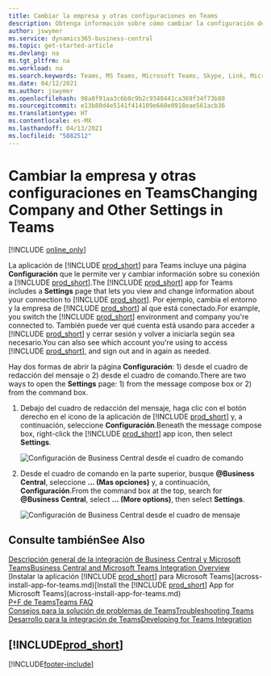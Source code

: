 ```yaml
---
title: Cambiar la empresa y otras configuraciones en Teams
description: Obtenga información sobre cómo cambiar la configuración de conexión de Business Central en Microsoft Teams.
author: jswymer
ms.service: dynamics365-business-central
ms.topic: get-started-article
ms.devlang: na
ms.tgt_pltfrm: na
ms.workload: na
ms.search.keywords: Teams, MS Teams, Microsoft Teams, Skype, Link, Microsoft 365, settings, search
ms.date: 04/12/2021
ms.author: jswymer
ms.openlocfilehash: 98a8f91aa3c6b8c9b2c9348441ca369f34f73b88
ms.sourcegitcommit: e13b80d4e5141f414109e660e0918eae561acb36
ms.translationtype: HT
ms.contentlocale: es-MX
ms.lasthandoff: 04/13/2021
ms.locfileid: "5882512"
---
```

# <a name="changing-company-and-other-settings-in-teams"></a><span data-ttu-id="76e23-103">Cambiar la empresa y otras configuraciones en Teams</span><span class="sxs-lookup"><span data-stu-id="76e23-103">Changing Company and Other Settings in Teams</span></span>

[!INCLUDE [online_only](includes/online_only.md)]

<span data-ttu-id="76e23-104">La aplicación de [!INCLUDE [prod_short](includes/prod_short.md)] para Teams incluye una página **Configuración** que le permite ver y cambiar información sobre su conexión a [!INCLUDE [prod_short](includes/prod_short.md)].</span><span class="sxs-lookup"><span data-stu-id="76e23-104">The [!INCLUDE [prod_short](includes/prod_short.md)] app for Teams includes a **Settings** page that lets you view and change information about your connection to [!INCLUDE [prod_short](includes/prod_short.md)].</span></span> <span data-ttu-id="76e23-105">Por ejemplo, cambia el entorno y la empresa de [!INCLUDE [prod_short](includes/prod_short.md)] al que está conectado.</span><span class="sxs-lookup"><span data-stu-id="76e23-105">For example, you switch the [!INCLUDE [prod_short](includes/prod_short.md)] environment and company you're connected to.</span></span> <span data-ttu-id="76e23-106">También puede ver qué cuenta está usando para acceder a [!INCLUDE [prod_short](includes/prod_short.md)] y cerrar sesión y volver a iniciarla según sea necesario.</span><span class="sxs-lookup"><span data-stu-id="76e23-106">You can also see which account you're using to access [!INCLUDE [prod_short](includes/prod_short.md)], and sign out and in again as needed.</span></span>

<span data-ttu-id="76e23-107">Hay dos formas de abrir la página **Configuración**: 1) desde el cuadro de redacción del mensaje o 2) desde el cuadro de comando.</span><span class="sxs-lookup"><span data-stu-id="76e23-107">There are two ways to open the **Settings** page: 1) from the message compose box or 2) from the command box.</span></span>

1. <span data-ttu-id="76e23-108">Debajo del cuadro de redacción del mensaje, haga clic con el botón derecho en el icono de la aplicación de [!INCLUDE [prod_short](includes/prod_short.md)] y, a continuación, seleccione **Configuración**.</span><span class="sxs-lookup"><span data-stu-id="76e23-108">Beneath the message compose box, right-click the [!INCLUDE [prod_short](includes/prod_short.md)] app icon, then select **Settings**.</span></span>

    ![Configuración de Business Central desde el cuadro de comando](media/teams-settings-message-box.png)

2. <span data-ttu-id="76e23-110">Desde el cuadro de comando en la parte superior, busque **@Business Central**, seleccione **... (Mas opciones)** y, a continuación, **Configuración**.</span><span class="sxs-lookup"><span data-stu-id="76e23-110">From the command box at the top, search for **@Business Central**, select **... (More options)**, then select **Settings**.</span></span>

   ![Configuración de Business Central desde el cuadro de mensaje](media/teams-settings-command-box.png)

## <a name="see-also"></a><span data-ttu-id="76e23-112">Consulte también</span><span class="sxs-lookup"><span data-stu-id="76e23-112">See Also</span></span>

[<span data-ttu-id="76e23-113">Descripción general de la integración de Business Central y Microsoft Teams</span><span class="sxs-lookup"><span data-stu-id="76e23-113">Business Central and Microsoft Teams Integration Overview</span></span>](across-teams-overview.md)  
<span data-ttu-id="76e23-114">[Instalar la aplicación [!INCLUDE [prod_short](includes/prod_short.md)] para Microsoft Teams](across-install-app-for-teams.md)</span><span class="sxs-lookup"><span data-stu-id="76e23-114">[Install the [!INCLUDE [prod_short](includes/prod_short.md)] App for Microsoft Teams](across-install-app-for-teams.md)</span></span>  
[<span data-ttu-id="76e23-115">P+F de Teams</span><span class="sxs-lookup"><span data-stu-id="76e23-115">Teams FAQ</span></span>](teams-faq.md)  
[<span data-ttu-id="76e23-116">Consejos para la solución de problemas de Teams</span><span class="sxs-lookup"><span data-stu-id="76e23-116">Troubleshooting Teams</span></span>](admin-teams-troubleshooting.md)  
[<span data-ttu-id="76e23-117">Desarrollo para la integración de Teams</span><span class="sxs-lookup"><span data-stu-id="76e23-117">Developing for Teams Integration</span></span>](/dynamics365/business-central/dev-itpro/developer/devenv-develop-for-teams)  

## [!INCLUDE[prod_short](includes/free_trial_md.md)]  


[!INCLUDE[footer-include](includes/footer-banner.md)]